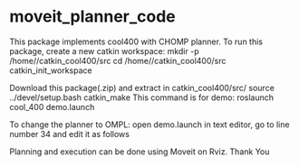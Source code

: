 # moveit_planner_code
This package implements cool400 with CHOMP planner. To run this package, create a new catkin workspace: mkdir -p /home/<username>/catkin_cool400/src cd /home/<username>/catkin_cool400/src catkin_init_workspace

Download this package(.zip) and extract in catkin_cool400/src/ source ../devel/setup.bash catkin_make This command is for demo: roslaunch cool_400 demo.launch

To change the planner to OMPL: open demo.launch in text editor, go to line number 34 and edit it as follows
<arg name="planner" value="ompl" />

Planning and execution can be done using Moveit on Rviz. Thank You
